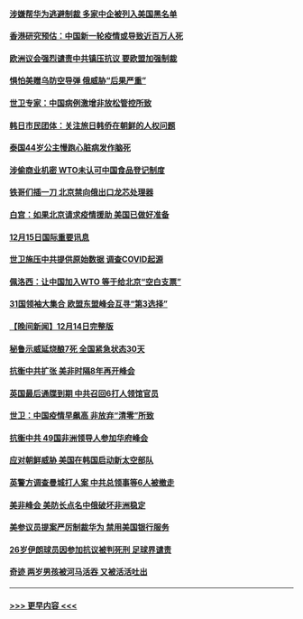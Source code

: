 #### [涉嫌帮华为逃避制裁 多家中企被列入美国黑名单](../pages/prog202/a103599086.md?t=12160801) 
#### [香港研究预估：中国新一轮疫情或导致近百万人死](../pages/prog202/a103599074.md?t=12160801) 
#### [欧洲议会强烈谴责中共镇压抗议 要欧盟加强制裁](../pages/prog202/a103598914.md?t=12160801) 
#### [惧怕美赠乌防空导弹 俄威胁“后果严重”](../pages/prog202/a103599063.md?t=12160801) 
#### [世卫专家：中国病例激增非放松管控所致](../pages/prog202/a103598973.md?t=12160801) 
#### [韩日市民团体：关注旅日韩侨在朝鲜的人权问题](../pages/prog202/a103598980.md?t=12160801) 
#### [泰国44岁公主慢跑心脏病发作脑死](../pages/prog202/a103598900.md?t=12160801) 
#### [涉偷商业机密 WTO未认可中国食品登记制度](../pages/prog202/a103598828.md?t=12160801) 
#### [铁哥们插一刀 北京禁向俄出口龙芯处理器](../pages/prog202/a103598709.md?t=12160801) 
#### [白宫：如果北京请求疫情援助 美国已做好准备](../pages/prog202/a103598705.md?t=12160801) 
#### [12月15日国际重要讯息](../pages/prog202/a103598729.md?t=12160801) 
#### [世卫施压中共提供原始数据 调查COVID起源](../pages/prog202/a103598714.md?t=12160801) 
#### [佩洛西：让中国加入WTO 等于给北京“空白支票”](../pages/prog202/a103598688.md?t=12160801) 
#### [31国领袖大集合 欧盟东盟峰会互寻“第3选择”](../pages/prog202/a103598593.md?t=12160801) 
#### [【晚间新闻】12月14日完整版](../pages/prog202/a103598465.md?t=12160801) 
#### [秘鲁示威延烧酿7死 全国紧急状态30天](../pages/prog202/a103598548.md?t=12160801) 
#### [抗衡中共扩张 美非时隔8年再开峰会](../pages/prog202/a103598333.md?t=12160801) 
#### [英国最后通牒到期 中共召回6打人领馆官员](../pages/prog202/a103598341.md?t=12160801) 
#### [世卫：中国疫情早飙高 非放弃“清零”所致](../pages/prog202/a103598107.md?t=12160801) 
#### [抗衡中共 49国非洲领导人参加华府峰会](../pages/prog202/a103598114.md?t=12160801) 
#### [应对朝鲜威胁 美国在韩国启动新太空部队](../pages/prog202/a103598119.md?t=12160801) 
#### [英警方调查曼城打人案 中共总领事等6人被撤走](../pages/prog202/a103598004.md?t=12160801) 
#### [美非峰会 美防长点名中俄破坏非洲稳定](../pages/prog202/a103597941.md?t=12160801) 
#### [美参议员提案严厉制裁华为 禁用美国银行服务](../pages/prog202/a103597938.md?t=12160801) 
#### [26岁伊朗球员因参加抗议被判死刑 足球界谴责](../pages/prog202/a103597849.md?t=12160801) 
#### [奇迹 两岁男孩被河马活吞 又被活活吐出](../pages/prog202/a103597843.md?t=12160801) 

----
#### [ >>> 更早内容 <<< ](../indexes/prog202-earlier.md)
